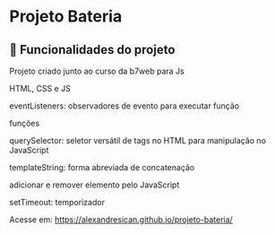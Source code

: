 # Projeto Bateria
## :hammer: Funcionalidades do projeto
Projeto criado junto ao curso da b7web para Js

HTML, CSS e JS

eventListeners: observadores de evento para executar função

funções

querySelector: seletor versátil de tags no HTML para manipulação no JavaScript

templateString: forma abreviada de concatenação

adicionar e remover elemento pelo JavaScript

setTimeout: temporizador

Acesse em: https://alexandresican.github.io/projeto-bateria/
